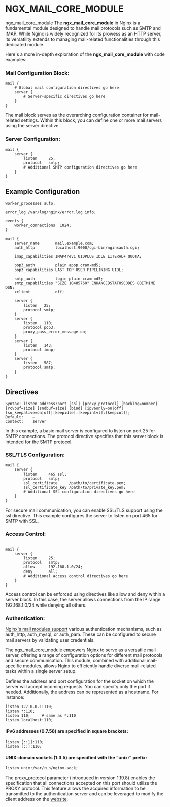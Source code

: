 # NGX_MAIL_CORE_MODULE
ngx_mail_core_module
The **ngx_mail_core_module** in Nginx is a fundamental module designed to handle mail protocols such as SMTP and IMAP. While Nginx is widely recognized for its prowess as an HTTP server, its versatility extends to managing mail-related functionalities through this dedicated module.

Here's a more in-depth exploration of the **ngx_mail_core_module** with code examples:
### Mail Configuration Block:
```
mail {
    # Global mail configuration directives go here
    server {
        # Server-specific directives go here
    }
}
```
The mail block serves as the overarching configuration container for mail-related settings. Within this block, you can define one or more mail servers using the server directive.
### Server Configuration:
```
mail {
    server {
        listen     25;
        protocol   smtp;
        # Additional SMTP configuration directives go here
    }
}
```
## Example Configuration
```
worker_processes auto;

error_log /var/log/nginx/error.log info;

events {
    worker_connections  1024;
}

mail {
    server_name       mail.example.com;
    auth_http         localhost:9000/cgi-bin/nginxauth.cgi;

    imap_capabilities IMAP4rev1 UIDPLUS IDLE LITERAL+ QUOTA;

    pop3_auth         plain apop cram-md5;
    pop3_capabilities LAST TOP USER PIPELINING UIDL;

    smtp_auth         login plain cram-md5;
    smtp_capabilities "SIZE 10485760" ENHANCEDSTATUSCODES 8BITMIME DSN;
    xclient           off;

    server {
        listen   25;
        protocol smtp;
    }
    server {
        listen   110;
        protocol pop3;
        proxy_pass_error_message on;
    }
    server {
        listen   143;
        protocol imap;
    }
    server {
        listen   587;
        protocol smtp;
    }
}
```
## Directives
```
Syntax:	listen address:port [ssl] [proxy_protocol] [backlog=number] [rcvbuf=size] [sndbuf=size] [bind] [ipv6only=on|off] [so_keepalive=on|off|[keepidle]:[keepintvl]:[keepcnt]];
Default:	—
Context:	server
```
In this example, a basic mail server is configured to listen on port 25 for SMTP connections. The protocol directive specifies that this server block is intended for the SMTP protocol.
### SSL/TLS Configuration:
```
mail {
    server {
        listen     465 ssl;
        protocol   smtp;
        ssl_certificate     /path/to/certificate.pem;
        ssl_certificate_key /path/to/private_key.pem;
        # Additional SSL configuration directives go here
    }
}

```
For secure mail communication, you can enable SSL/TLS support using the ssl directive. This example configures the server to listen on port 465 for SMTP with SSL.
### Access Control:
```

mail {
    server {
        listen     25;
        protocol   smtp;
        allow      192.168.1.0/24;
        deny       all;
        # Additional access control directives go here
    }
}
```
Access control can be enforced using directives like allow and deny within a server block. In this case, the server allows connections from the IP range 192.168.1.0/24 while denying all others.
### Authentication:

[Nginx's mail modules support](https://nginx.org/en/docs/mail/ngx_mail_core_module.html) various authentication mechanisms, such as auth_http, auth_mysql, or auth_pam. These can be configured to secure mail servers by validating user credentials.

The ngx_mail_core_module empowers Nginx to serve as a versatile mail server, offering a range of configuration options for different mail protocols and secure communication. This module, combined with additional mail-specific modules, allows Nginx to efficiently handle diverse mail-related tasks within a single server setup.

Defines the address and port configuration for the socket on which the server will accept incoming requests. You can specify only the port if needed. Additionally, the address can be represented as a hostname. For instance:
```
listen 127.0.0.1:110;
listen *:110;
listen 110;     # same as *:110
listen localhost:110;
````
#### IPv6 addresses (0.7.58) are specified in square brackets:
```
listen [::1]:110;
listen [::]:110;
```
#### UNIX-domain sockets (1.3.5) are specified with the “unix:” prefix:
```
listen unix:/var/run/nginx.sock;
```
The proxy_protocol parameter (introduced in version 1.19.8) enables the specification that all connections accepted on this port should utilize the PROXY protocol. This feature allows the acquired information to be transmitted to the authentication server and can be leveraged to modify the client address on the [website](https://targeted-visitors.com).
